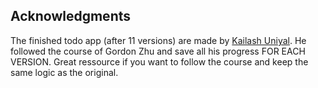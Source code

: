 ## Acknowledgments
The finished todo app (after 11 versions) are made by [Kailash Uniyal](https://github.com/Kailash23/learn-js).
He followed the course of Gordon Zhu and save all his progress FOR EACH VERSION. Great ressource if you want to follow the course and keep the same logic as the original.
